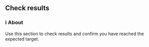 ## Check results

### ℹ️ About

Use this section to check results and confirm you have reached the expected target.
